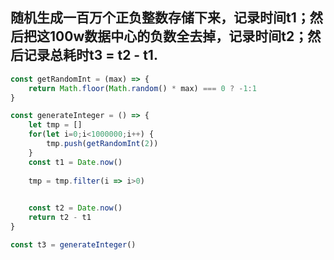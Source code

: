 ## 随机生成一百万个正负整数存储下来，记录时间t1；然后把这100w数据中心的负数全去掉，记录时间t2；然后记录总耗时t3 = t2 - t1.

```js
const getRandomInt = (max) => {
    return Math.floor(Math.random() * max) === 0 ? -1:1
}

const generateInteger = () => {
    let tmp = []
    for(let i=0;i<1000000;i++) {
        tmp.push(getRandomInt(2))
    }
    const t1 = Date.now()
    
    tmp = tmp.filter(i => i>0)
    

    const t2 = Date.now()
    return t2 - t1
}

const t3 = generateInteger()

```
